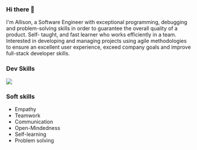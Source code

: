 ### Hi there 👋

   I'm Allison, a Software Engineer with exceptional programming, debugging and problem-solving skills
   in order to guarantee the overall quality of a product. Self-  taught, and fast learner who works efficiently in a team.
   Interested in developing and managing projects using agile methodologies to ensure an excellent user experience,
   exceed company goals and improve full-stack developer skills.


### Dev Skills

<p>
  <a href="https://skillicons.dev">
    <img src="https://skillicons.dev/icons?i=nodejs,express,nest,ruby,rails,python,django,java,spring,regex,mysql,postgresql,mongodb,firebase,redis,aws,gcp,docker,git,github,javascript,typescript,react,next,html,css,sass,bootstrap,figma,androidstudio" />
  </a>
</p>


### Soft skills
   - Empathy
   - Teamwork
   - Communication
   - Open-Mindedness
   - Self-learning
   - Problem solving
     

